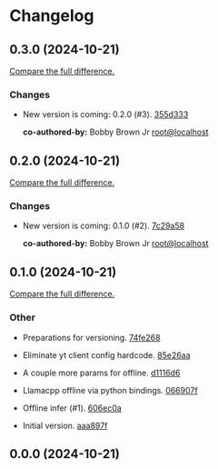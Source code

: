 # Changelog

## 0.3.0 (2024-10-21)

[Compare the full difference.](https://github.com/dmi-feo/infernosaurus/compare/0.2.0...0.3.0)

### Changes

- New version is coming: 0.2.0 (#3). [355d333](https://github.com/dmi-feo/infernosaurus/commit/355d333e26e4411a0ac25799e4bb27b476b9b57f)
    
  **co-authored-by:** Bobby Brown Jr <root@localhost>


## 0.2.0 (2024-10-21)

[Compare the full difference.](https://github.com/dmi-feo/infernosaurus/compare/0.1.0...0.2.0)

### Changes

- New version is coming: 0.1.0 (#2). [7c29a58](https://github.com/dmi-feo/infernosaurus/commit/7c29a587ee2c50d6e0df3aba113efac06df75cbb)
    
  **co-authored-by:** Bobby Brown Jr <root@localhost>


## 0.1.0 (2024-10-21)

[Compare the full difference.](/compare/0.0.0...0.1.0)

### Other

- Preparations for versioning. [74fe268](/commit/74fe2681605650938d5637d0a5b823d5751f26a0)
    
- Eliminate yt client config hardcode. [85e26aa](/commit/85e26aa3aa7b9f6591342061dbf8f67a69ea3ce9)
    
- A couple more params for offline. [d1116d6](/commit/d1116d680dbe5d629be38b541588c3f1da453c5f)
    
- Llamacpp offline via python bindings. [066907f](/commit/066907f5bd8e3f4868045e521cb51ee083a992db)
    
- Offline infer (#1). [606ec0a](/commit/606ec0a5edd81d7f6ae9e9828ddcdb2b325f347b)
    
- Initial version. [aaa897f](/commit/aaa897fe7888c9a03bf2357a9ca72edea777e22a)
    

## 0.0.0 (2024-10-21)
